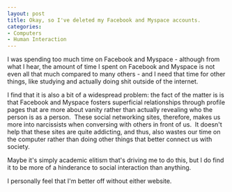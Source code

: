 ```yaml
--- 
layout: post
title: Okay, so I've deleted my Facebook and Myspace accounts.
categories:
- Computers
- Human Interaction
---
```

I was spending too much time on Facebook and Myspace - although from what I hear, the amount of time I spent on Facebook and Myspace is not even all that much compared to many others - and I need that time for other things, like studying and actually doing shit outside of the internet.

I find that it is also a bit of a widespread problem: the fact of the matter is is that Facebook and Myspace fosters superficial relationships through profile pages that are more about vanity rather than actually revealing who the person is as a person.  These social networking sites, therefore, makes us more into narcissists when conversing with others in front of us.  It doesn't help that these sites are quite addicting, and thus, also wastes our time on the computer rather than doing other things that better connect us with society.

Maybe it's simply academic elitism that's driving me to do this, but I do find it to be more of a hinderance to social interaction than anything.

I personally feel that I'm better off without either website.
